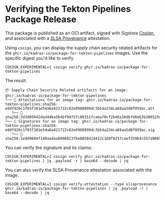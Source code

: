 # Verifying the Tekton Pipelines Package Release

This package is published as an OCI artifact, signed with Sigstore [Cosign](https://docs.sigstore.dev/cosign/overview), and associated with a [SLSA Provenance](https://slsa.dev/provenance) attestation.

Using `cosign`, you can display the supply chain security related artifacts for the `ghcr.io/kadras-io/package-for-tekton-pipelines` images. Use the specific digest you'd like to verify.

```shell
COSIGN_EXPERIMENTAL=1 cosign verify ghcr.io/kadras-io/package-for-tekton-pipelines
```

The result:

```shell
📦 Supply Chain Security Related artifacts for an image: ghcr.io/kadras-io/package-for-tekton-pipelines
└── 💾 Attestations for an image tag: ghcr.io/kadras-io/package-for-tekton-pipelines:sha256-e8df926c1f03f381e54a6a421722c82e9988899dc3b54a234ca84aa5d8f959ac.att
   └── 🍒 sha256:3d3d05042dedd4ba564bf04757c88151fcaba70cf2b46a18db7d8e63b306525d
└── 🔐 Signatures for an image tag: ghcr.io/kadras-io/package-for-tekton-pipelines:sha256-e8df926c1f03f381e54a6a421722c82e9988899dc3b54a234ca84aa5d8f959ac.sig
   └── 🍒 sha256:1e9d9684f180aadaa8006013f6e8858d1d412c168f0257caef359b4c557a9065
```

You can verify the signature and its claims:

```shell
COSIGN_EXPERIMENTAL=1 cosign verify ghcr.io/kadras-io/package-for-tekton-pipelines | jq .payload -r | base64 --decode | jq
```

You can also verify the SLSA Provenance attestation associated with the image.

```shell
COSIGN_EXPERIMENTAL=1 cosign verify-attestation --type slsaprovenance ghcr.io/kadras-io/package-for-tekton-pipelines | jq .payload -r | base64 --decode | jq
```
